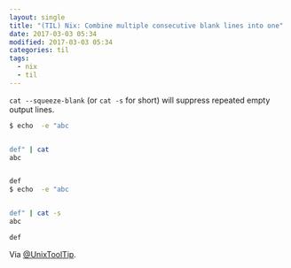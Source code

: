 ```yaml
---
layout: single
title: "(TIL) Nix: Combine multiple consecutive blank lines into one"
date: 2017-03-03 05:34
modified: 2017-03-03 05:34
categories: til
tags:
  - nix
  - til
---
```


`cat --squeeze-blank` (or `cat -s` for short) will suppress repeated empty
output lines.

```bash
$ echo  -e "abc


def" | cat
abc


def
$ echo  -e "abc


def" | cat -s
abc

def
```

Via [@UnixToolTip](https://twitter.com/UnixToolTip/status/829005635391991808).
